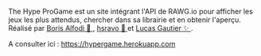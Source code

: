 The Hype ProGame est un site intégrant l'API de RAWG.io pour afficher les jeux les plus attendus, chercher dans sa librairie et en obtenir l'aperçu.
Réalisé par <a href="https://github.com/balfoldi"> Boris Alfodi 🍉 </a>, <a href="https://github.com/hsravo"> hsravo 🌚 </a> et <a href="https://github.com/RigateStudio"> Lucas Gautier ✨ </a>.

A consulter ici : https://hypergame.herokuapp.com